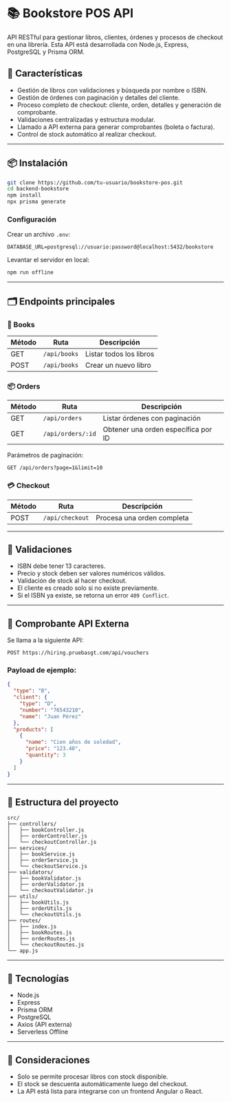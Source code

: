 
# 📚 Bookstore POS API

API RESTful para gestionar libros, clientes, órdenes y procesos de checkout en una librería. Esta API está desarrollada con Node.js, Express, PostgreSQL y Prisma ORM.

## 🚀 Características

- Gestión de libros con validaciones y búsqueda por nombre o ISBN.
- Gestión de órdenes con paginación y detalles del cliente.
- Proceso completo de checkout: cliente, orden, detalles y generación de comprobante.
- Validaciones centralizadas y estructura modular.
- Llamado a API externa para generar comprobantes (boleta o factura).
- Control de stock automático al realizar checkout.

---

## 📦 Instalación

```bash
git clone https://github.com/tu-usuario/bookstore-pos.git
cd backend-bookstore
npm install
npx prisma generate
```

### Configuración

Crear un archivo `.env`:

```env
DATABASE_URL=postgresql://usuario:password@localhost:5432/bookstore
```

Levantar el servidor en local:

```bash
npm run offline
```

---

## 🗂️ Endpoints principales

### 📘 Books

| Método | Ruta               | Descripción                     |
|--------|--------------------|---------------------------------|
| GET    | `/api/books`       | Listar todos los libros         |
| POST   | `/api/books`       | Crear un nuevo libro            |

### 📦 Orders

| Método | Ruta                  | Descripción                                 |
|--------|-----------------------|---------------------------------------------|
| GET    | `/api/orders`         | Listar órdenes con paginación               |
| GET    | `/api/orders/:id`     | Obtener una orden específica por ID         |

Parámetros de paginación:

```
GET /api/orders?page=1&limit=10
```

### 💳 Checkout

| Método | Ruta             | Descripción                      |
|--------|------------------|----------------------------------|
| POST   | `/api/checkout`  | Procesa una orden completa       |

---

## 🧪 Validaciones

- ISBN debe tener 13 caracteres.
- Precio y stock deben ser valores numéricos válidos.
- Validación de stock al hacer checkout.
- El cliente es creado solo si no existe previamente.
- Si el ISBN ya existe, se retorna un error `409 Conflict`.

---

## 📄 Comprobante API Externa

Se llama a la siguiente API:

```http
POST https://hiring.pruebasgt.com/api/vouchers
```

### Payload de ejemplo:

```json
{
  "type": "B",
  "client": {
    "type": "D",
    "number": "76543210",
    "name": "Juan Pérez"
  },
  "products": [
    {
      "name": "Cien años de soledad",
      "price": "123.40",
      "quantity": 3
    }
  ]
}
```

---

## 🧱 Estructura del proyecto

```
src/
├── controllers/
│   ├── bookController.js
│   ├── orderController.js
│   └── checkoutController.js
├── services/
│   ├── bookService.js
│   ├── orderService.js
│   └── checkoutService.js
├── validators/
│   ├── bookValidator.js
│   ├── orderValidator.js
│   └── checkoutValidator.js
├── utils/
│   ├── bookUtils.js
│   ├── orderUtils.js
│   └── checkoutUtils.js
├── routes/
│   ├── index.js
│   ├── bookRoutes.js
│   ├── orderRoutes.js
│   └── checkoutRoutes.js
└── app.js
```

---

## 🧠 Tecnologías

- Node.js
- Express
- Prisma ORM
- PostgreSQL
- Axios (API externa)
- Serverless Offline

---

## 📌 Consideraciones

- Solo se permite procesar libros con stock disponible.
- El stock se descuenta automáticamente luego del checkout.
- La API está lista para integrarse con un frontend Angular o React.

